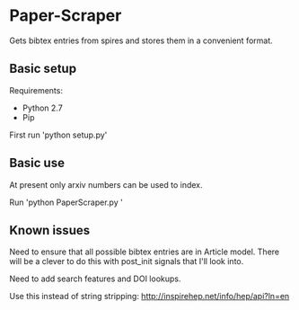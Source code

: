 # Paper-Scraper
Gets bibtex entries from spires and stores them in a convenient format.

## Basic setup
Requirements:
- Python 2.7
- Pip

First run 'python setup.py'

## Basic use
At present only arxiv numbers can be used to index.

Run 'python PaperScraper.py <ARXIVNUMBER>'


## Known issues
Need to ensure that all possible bibtex entries are in Article model. There will be a clever to do this with post_init signals that I'll look into.

Need to add search features and DOI lookups.

Use this instead of string stripping: http://inspirehep.net/info/hep/api?ln=en
